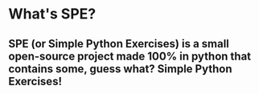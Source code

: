 # What's **SPE**?
## **SPE** (or **Simple Python Exercises**) is a small open-source project made 100% in python that contains some, guess what? Simple Python Exercises!
